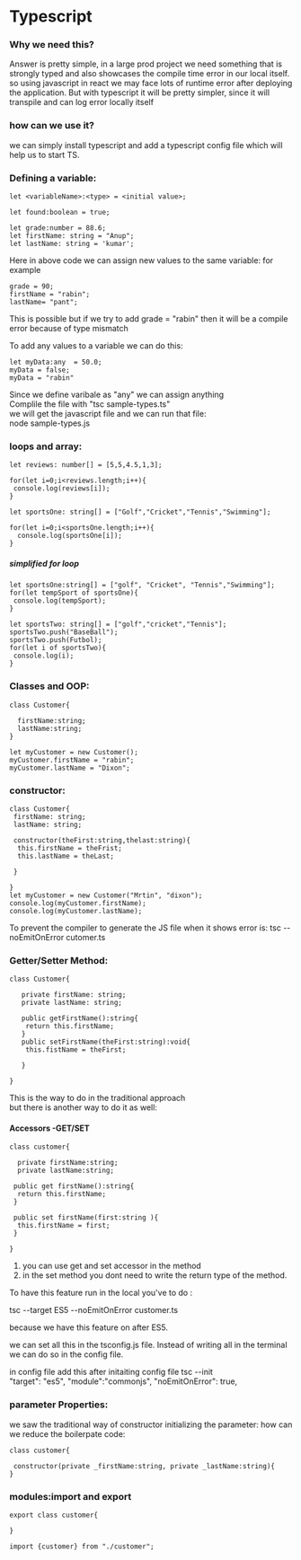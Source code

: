 # Typescript

### Why we need this?
 Answer is pretty simple, in a large prod project we need something that is strongly typed and also showcases the compile time error in our local itself.<br>
 so using javascript in react we may face lots of runtime error after deploying the application. But with typescript it will be pretty simpler, since it will transpile and can log error locally itself<br>

 ### how can we use it?
 we can simply install typescript and add a typescript config file which will help us to start TS.



 ### Defining a variable:
 ```
 let <variableName>:<type> = <initial value>;
```

```
let found:boolean = true;
```

```
let grade:number = 88.6;
let firstName: string = "Anup";
let lastName: string = 'kumar';
```

Here in above code we can assign new values to the same variable: for example<br>
```
grade = 90;
firstName = "rabin";
lastName= "pant";
```
This is possible but if we try to add grade  = "rabin" then it will be a compile error because of type mismatch<br>

To add any values to a variable we can do this:
```
let myData:any  = 50.0;
myData = false;
myData = "rabin"
```
Since we define varibale as "any" we can assign anything
<br>
Complile the file with "tsc sample-types.ts" <br>
we will get the javascript file and we can run that file: <br>
node sample-types.js


### loops and array:

```
let reviews: number[] = [5,5,4.5,1,3];

for(let i=0;i<reviews.length;i++){
 console.log(reviews[i]); 
}
```

```
let sportsOne: string[] = ["Golf","Cricket","Tennis","Swimming"];

for(let i=0;i<sportsOne.length;i++){
  console.log(sportsOne[i]);
}
```

##### simplified for loop

```
let sportsOne:string[] = ["golf", "Cricket", "Tennis","Swimming"];
for(let tempSport of sportsOne){
 console.log(tempSport);
}
```

```
let sportsTwo: string[] = ["golf","cricket","Tennis"];
sportsTwo.push("BaseBall");
sportsTwo.push(Futbol);
for(let i of sportsTwo){
 console.log(i);
}
```

### Classes and OOP:
```
class Customer{

  firstName:string;
  lastName:string;
}

let myCustomer = new Customer();
myCustomer.firstName = "rabin";
myCustomer.lastName = "Dixon";

```
### constructor:
```
class Customer{
 firstName: string;
 lastName: string;

 constructor(theFirst:string,thelast:string){
  this.firstName = theFrist;
  this.lastName = theLast;
 
 }

}
let myCustomer = new Customer("Mrtin", "dixon");
console.log(myCustomer.firstName);
console.log(myCustomer.lastName);

```

To prevent the compiler to generate the JS file when it shows error is:
tsc --noEmitOnError cutomer.ts

### Getter/Setter Method:
```
class Customer{

   private firstName: string;
   private lastName: string;

   public getFirstName():string{
    return this.firstName;  
   }
   public setFirstName(theFirst:string):void{
    this.fistName = theFirst;
   
   }

}
```
This is the way to do in the traditional approach <br>
but there is another way to do it as well:

#### Accessors -GET/SET

```
class customer{

  private firstName:string;
  private lastName:string;

 public get firstName():string{
  return this.firstName;
 }

 public set firstName(first:string ){
  this.firstName = first;
 }

}
```
1) you can use get and set accessor in the method
2) in the set method you dont need to write the return type of the method.

To have this feature run in the local you've to do :<br>

tsc --target ES5 --noEmitOnError customer.ts <br>

because we have this feature on after ES5.<br>

we can set all this in the tsconfig.js file. Instead of writing all in the terminal we can do so in the config file. <br>

in config file add this after initaiting config file tsc --init <br>
"target": "es5", 
    "module":"commonjs",
    "noEmitOnError": true,                              

### parameter Properties:

we saw the traditional way of constructor initializing the parameter: how can we reduce the boilerpate code:
```
class customer{

 constructor(private _firstName:string, private _lastName:string){
}
```
### modules:import and export

```
export class customer{

}
```
```
import {customer} from "./customer";
```





